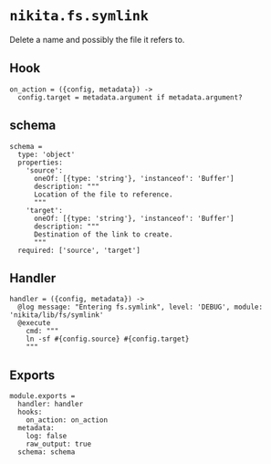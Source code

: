 
# `nikita.fs.symlink`

Delete a name and possibly the file it refers to.

## Hook

    on_action = ({config, metadata}) ->
      config.target = metadata.argument if metadata.argument?

## schema

    schema =
      type: 'object'
      properties:
        'source':
          oneOf: [{type: 'string'}, 'instanceof': 'Buffer']
          description: """
          Location of the file to reference.
          """
        'target':
          oneOf: [{type: 'string'}, 'instanceof': 'Buffer']
          description: """
          Destination of the link to create.
          """
      required: ['source', 'target']

## Handler

    handler = ({config, metadata}) ->
      @log message: "Entering fs.symlink", level: 'DEBUG', module: 'nikita/lib/fs/symlink'
      @execute
        cmd: """
        ln -sf #{config.source} #{config.target}
        """

## Exports

    module.exports =
      handler: handler
      hooks:
        on_action: on_action
      metadata:
        log: false
        raw_output: true
      schema: schema
